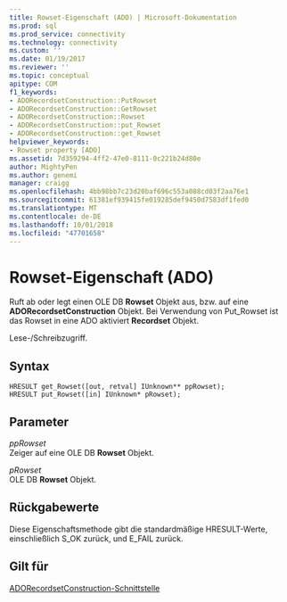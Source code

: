 ```yaml
---
title: Rowset-Eigenschaft (ADO) | Microsoft-Dokumentation
ms.prod: sql
ms.prod_service: connectivity
ms.technology: connectivity
ms.custom: ''
ms.date: 01/19/2017
ms.reviewer: ''
ms.topic: conceptual
apitype: COM
f1_keywords:
- ADORecordsetConstruction::PutRowset
- ADORecordsetConstruction::GetRowset
- ADORecordsetConstruction::Rowset
- ADORecordsetConstruction::put_Rowset
- ADORecordsetConstruction::get_Rowset
helpviewer_keywords:
- Rowset property [ADO]
ms.assetid: 7d359294-4ff2-47e0-8111-0c221b24d80e
author: MightyPen
ms.author: genemi
manager: craigg
ms.openlocfilehash: 4bb98bb7c23d20baf696c553a088cd03f2aa76e1
ms.sourcegitcommit: 61381ef939415fe019285def9450d7583df1fed0
ms.translationtype: MT
ms.contentlocale: de-DE
ms.lasthandoff: 10/01/2018
ms.locfileid: "47701658"
---
```

# <a name="rowset-property-ado"></a>Rowset-Eigenschaft (ADO)
Ruft ab oder legt einen OLE DB **Rowset** Objekt aus, bzw. auf eine **ADORecordsetConstruction** Objekt. Bei Verwendung von Put_Rowset ist das Rowset in eine ADO aktiviert **Recordset** Objekt.  
  
 Lese-/Schreibzugriff.  
  
## <a name="syntax"></a>Syntax  
  
```  
HRESULT get_Rowset([out, retval] IUnknown** ppRowset);  
HRESULT put_Rowset([in] IUnknown* pRowset);  
```  
  
## <a name="parameters"></a>Parameter  
 *ppRowset*  
 Zeiger auf eine OLE DB **Rowset** Objekt.  
  
 *pRowset*  
 OLE DB **Rowset** Objekt.  
  
## <a name="return-values"></a>Rückgabewerte  
 Diese Eigenschaftsmethode gibt die standardmäßige HRESULT-Werte, einschließlich S_OK zurück, und E_FAIL zurück.  
  
## <a name="applies-to"></a>Gilt für  
 [ADORecordsetConstruction-Schnittstelle](../../../ado/reference/ado-api/adorecordsetconstruction-interface.md)
